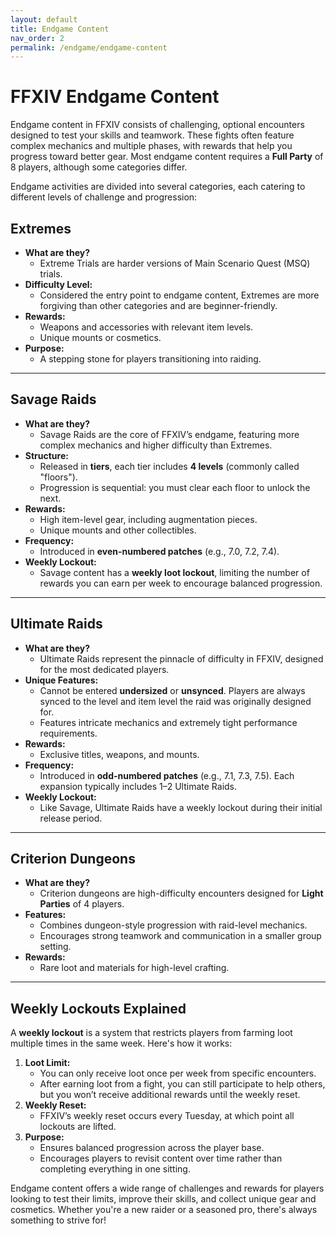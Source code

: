 ```yaml
---  
layout: default  
title: Endgame Content  
nav_order: 2
permalink: /endgame/endgame-content  
---  
```


# FFXIV Endgame Content  

Endgame content in FFXIV consists of challenging, optional encounters designed to test your skills and teamwork. These fights often feature complex mechanics and multiple phases, with rewards that help you progress toward better gear. Most endgame content requires a **Full Party** of 8 players, although some categories differ.  

Endgame activities are divided into several categories, each catering to different levels of challenge and progression:  

<!---
Add an image here on the progression
-->

## **Extremes**  
- **What are they?**  
  - Extreme Trials are harder versions of Main Scenario Quest (MSQ) trials.  
- **Difficulty Level:**  
  - Considered the entry point to endgame content, Extremes are more forgiving than other categories and are beginner-friendly.  
- **Rewards:**  
  - Weapons and accessories with relevant item levels.  
  - Unique mounts or cosmetics.  
- **Purpose:**  
  - A stepping stone for players transitioning into raiding.  

---

## **Savage Raids**  
- **What are they?**  
  - Savage Raids are the core of FFXIV’s endgame, featuring more complex mechanics and higher difficulty than Extremes.  
- **Structure:**  
  - Released in **tiers**, each tier includes **4 levels** (commonly called "floors").  
  - Progression is sequential: you must clear each floor to unlock the next.  
- **Rewards:**  
  - High item-level gear, including augmentation pieces.  
  - Unique mounts and other collectibles.  
- **Frequency:**  
  - Introduced in **even-numbered patches** (e.g., 7.0, 7.2, 7.4).  
- **Weekly Lockout:**  
  - Savage content has a **weekly loot lockout**, limiting the number of rewards you can earn per week to encourage balanced progression.  

---

## **Ultimate Raids**  
- **What are they?**  
  - Ultimate Raids represent the pinnacle of difficulty in FFXIV, designed for the most dedicated players.  
- **Unique Features:**  
  - Cannot be entered **undersized** or **unsynced**. Players are always synced to the level and item level the raid was originally designed for.  
  - Features intricate mechanics and extremely tight performance requirements.  
- **Rewards:**  
  - Exclusive titles, weapons, and mounts.  
- **Frequency:**  
  - Introduced in **odd-numbered patches** (e.g., 7.1, 7.3, 7.5). Each expansion typically includes 1–2 Ultimate Raids.  
- **Weekly Lockout:**  
  - Like Savage, Ultimate Raids have a weekly lockout during their initial release period.  

---

## **Criterion Dungeons**  
- **What are they?**  
  - Criterion dungeons are high-difficulty encounters designed for **Light Parties** of 4 players.  
- **Features:**  
  - Combines dungeon-style progression with raid-level mechanics.  
  - Encourages strong teamwork and communication in a smaller group setting.  
- **Rewards:**  
  - Rare loot and materials for high-level crafting.  

---

## **Weekly Lockouts Explained**  
A **weekly lockout** is a system that restricts players from farming loot multiple times in the same week. Here's how it works:  
1. **Loot Limit:**  
   - You can only receive loot once per week from specific encounters.  
   - After earning loot from a fight, you can still participate to help others, but you won’t receive additional rewards until the weekly reset.  
2. **Weekly Reset:**  
   - FFXIV’s weekly reset occurs every Tuesday, at which point all lockouts are lifted.  
3. **Purpose:**  
   - Ensures balanced progression across the player base.  
   - Encourages players to revisit content over time rather than completing everything in one sitting.  

Endgame content offers a wide range of challenges and rewards for players looking to test their limits, improve their skills, and collect unique gear and cosmetics. Whether you're a new raider or a seasoned pro, there's always something to strive for!  
